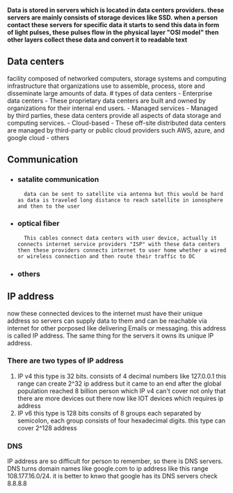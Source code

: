 __Data is stored in servers which is located in data centers providers. these servers are mainly consists of storage devices like SSD. when a person contact these servers for specific data it starts to send this data in form of light pulses, these pulses flow in the physical layer "OSI model" then other layers collect these data and convert it to readable text__
## Data centers
facility composed of networked computers, storage systems and computing infrastructure that organizations use to assemble, process, store and disseminate large amounts of data.
	# types of data centers 
		- Enterprise data centers
			- These proprietary data centers are built and owned by organizations for their internal end users.
		- Managed services
			- Managed by third parties, these data centers provide all aspects of data storage and computing services.
		- Cloud-based
			- These off-site distributed data centers are managed by third-party or public cloud providers such AWS, azure, and google cloud 
			- others
			
## Communication 
+ ### satalite communication
		data can be sent to satellite via antenna but this would be hard as data is traveled long distance to reach satellite in ionosphere and then to the user 
+ ### optical fiber 
		This cables connect data centers with user device, actually it connects internet service providers "ISP" with these data centers then these providers connects internet to user home whether a wired or wireless connection and then route their traffic to DC
+ ### others

## IP address
now these connected devices to the internet must have their unique address so servers can supply data to them and can be reachable via internet for other porposed like delivering Emails or messaging. this address is called IP address. The same thing for the servers it owns its unique IP address.
### There are two types of IP address 
1.  IP v4 
	this type is 32 bits. consists of 4 decimal numbers like 127.0.0.1
	this range can create 2^32 ip address but it came to an end after the global population reached  8 billion person which IP v4 can't cover not only that there are more devices out there now like IOT devices which requires ip address 
2. IP v6 
	this type is 128 bits consits of 8 groups each separated by semicolon, each group consists of four hexadecimal digits. this type can cover 2^128 address 
### DNS
IP address are so difficult for person to remember, so there is DNS servers. DNS turns domain names like google.com to ip address like this range 108.177.16.0/24. it is better to knwo that google has its DNS servers  check 8.8.8.8 


